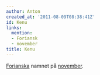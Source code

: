 ```yaml
---
author: Anton
created_at: '2011-08-09T08:38:41Z'
id: Kenu
links:
  mention:
  - Foriansk
  - november
title: Kenu
---
```


[Forianska] namnet på [november].

  [Forianska]: Foriansk
  [november]: november
